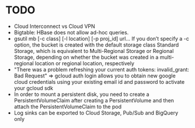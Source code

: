 # TODO

- Cloud Interconnect vs Cloud VPN
- Bigtable: HBase does not allow ad-hoc queries.
- gsutil mb [-c class] [-l location] [-p proj_id] url…
If you don’t specify a -c option, the bucket is created with the default storage class Standard Storage, which is equivalent to Multi-Regional Storage or Regional Storage, depending on whether the bucket was created in a multi-regional location or regional location, respectively
- "There was a problem refreshing your current auth tokens: invalid_grant: Bad Request" => gcloud auth login allows you to obtain new google cloud credentials using your existing email id and password to activate your gcloud sdk
- In order to mount a persistent disk, you need to create a PersistentVolumeClaim after creating a PersistentVolume and then attach the PersistentVolumeClaim to the pod
- Log sinks can be exported to Cloud Storage, Pub/Sub and BigQuery only
